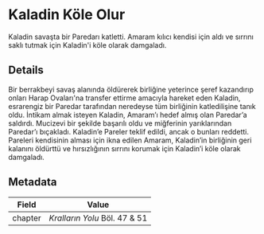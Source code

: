 # Kaladin Köle Olur
Kaladin savaşta bir Paredarı katletti. Amaram kılıcı kendisi için aldı ve sırrını saklı tutmak için Kaladin'i köle olarak damgaladı.

## Details
Bir berrakbeyi savaş alanında öldürerek birliğine yeterince şeref kazandırıp onları Harap Ovaları'na transfer ettirme amacıyla hareket eden Kaladin, esrarengiz bir Paredar tarafından neredeyse tüm birliğinin katledilişine tanık oldu. İntikam almak isteyen Kaladin, Amaram’ı hedef almış olan Paredar’a saldırdı. Mucizevi bir şekilde başarılı oldu ve miğferinin yarıklarından Paredar’ı bıçakladı. Kaladin’e Pareler teklif edildi, ancak o bunları reddetti. Pareleri kendisinin alması için ikna edilen Amaram, Kaladin’in birliğinin geri kalanını öldürttü ve hırsızlığının sırrını korumak için Kaladin’i köle olarak damgaladı.

## Metadata
| Field | Value |
| ----- | ----- |
| chapter | *Kralların Yolu* Böl. 47 & 51 |
